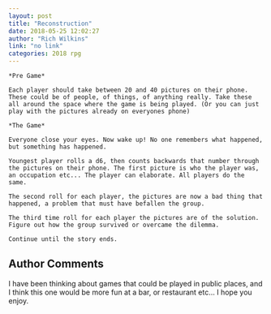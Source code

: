 ```yaml
---
layout: post
title: "Reconstruction"
date: 2018-05-25 12:02:27
author: "Rich Wilkins"
link: "no link"
categories: 2018 rpg
---
```

```
*Pre Game*

Each player should take between 20 and 40 pictures on their phone. These could be of people, of things, of anything really. Take these all around the space where the game is being played. (Or you can just play with the pictures already on everyones phone)

*The Game*

Everyone close your eyes. Now wake up! No one remembers what happened, but something has happened. 

Youngest player rolls a d6, then counts backwards that number through the pictures on their phone. The first picture is who the player was, an occupation etc... The player can elaborate. All players do the same.

The second roll for each player, the pictures are now a bad thing that happened, a problem that must have befallen the group. 

The third time roll for each player the pictures are of the solution. Figure out how the group survived or overcame the dilemma.  

Continue until the story ends.

```
## Author Comments 

I have been thinking about games that could be played in public places, and I think this one would be more fun at a bar, or restaurant etc... I hope you enjoy.
